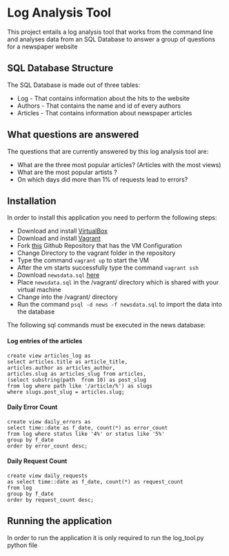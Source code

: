 # Log Analysis Tool

This project entails a log analysis tool that works from the command line and analyses data from an SQL Database to answer a group of questions for a newspaper website

## SQL Database Structure

The SQL Database is made out of three tables:

* Log - That contains information about the hits to the website
* Authors - That contains the name and id of every authors
* Articles - That contains information about newspaper articles


## What questions are answered

The questions that are currently answered by this log analysis tool are:

* What are the three most popular articles? (Articles with the most views)
* What are the most popular artists ?
* On which days did more than 1% of requests lead to errors?



## Installation

In order to install this application you need to perform the following steps:

* Download and install [VirtualBox](https://www.virtualbox.org/wiki/Download_Old_Builds_5_1)
* Download and install [Vagrant](https://www.vagrantup.com/downloads.html)
* Fork [this](https://github.com/udacity/fullstack-nanodegree-vm) Github Repository that has the VM Configuration
* Change Directory to the vagrant folder in the repository
* Type the command `vagrant up` to start the VM
* After the vm starts successfully type the command `vagrant ssh`
* Download `newsdata.sql` [here](https://d17h27t6h515a5.cloudfront.net/topher/2016/August/57b5f748_newsdata/newsdata.zip)
* Place `newsdata.sql` in the /vagrant/ directory which is shared with your virtual machine
* Change into the /vagrant/ directory
* Run the command `psql -d news -f newsdata.sql` to import the data into the database

The following sql commands must be executed in the  news database:

#### Log entries of the articles

```
create view articles_log as
select articles.title as article_title,
articles.author as articles_author,
articles.slug as articles_slug from articles,
(select substring(path  from 10) as post_slug
from log where path like '/article/%') as slugs
where slugs.post_slug = articles.slug;

```
#### Daily Error Count

```
create view daily_errors as
select time::date as f_date, count(*) as error_count
from log where status like '4%' or status like '5%'
group by f_date
order by error_count desc;
```

#### Daily Request Count

```
create view daily_requests
as select time::date as f_date, count(*) as request_count
from log
group by f_date
order by request_count desc;
```

## Running the application

In order to run the application it is only required to run the
log_tool.py python file
